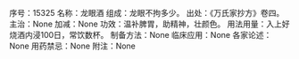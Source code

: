 序号：15325
名称：龙眼酒
组成：龙眼不拘多少。
出处：《万氏家抄方》卷四。
主治：None
加减：None
功效：温补脾胃，助精神，壮颜色。
用法用量：入上好烧酒内浸100日，常饮数杯。
制备方法：None
临床应用：None
各家论述：None
用药禁忌：None
附注：None
